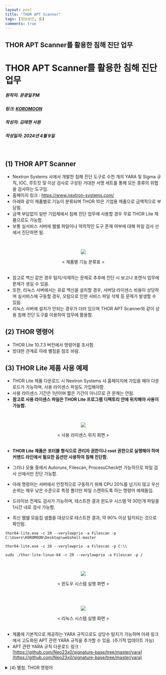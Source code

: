 ```yaml
---
layout: post
title: "THOR APT Scanner"
tags: [정보보안, 툴]
comments: true
---
```

THOR APT Scanner를 활용한 침해 진단 업무
---


# THOR APT Scanner를 활용한 침해 진단 업무
##### 원작자: 문광일 PM
##### 링크: [KOROMOON][KOROMOONlink]
[KOROMOONlink]: https://koromoon.blogspot.com/2022/09/thor-apt-scanner.html "Go KOROMOON"
##### 작성자: 김태현 사원
##### 작성일자: 2024년 4월 9일
</br>


## (1) THOR APT Scanner
- Nextron Systems 사에서 개발한 침해 진단 도구로 수천 개의 YARA 및 Sigma 규칙, IOC, 루트킷 및 이상 검사로 구성된 거대한 서명 세트를 통해 모든 종류의 위협을 검사하는 도구임.
- 홈페이지 링크 : https://www.nextron-systems.com/
- 아래와 같이 제품별로 기능이 분류되며 THOR 10은 기업용 제품으로 금액적으로 부담됨.
- 금액 부담없이 일반 기업체에서 침해 진단 업무에 사용할 경우 무료 THOR Lite 제품으로도 가능함.
- 보통 실서비스 서버에 웹쉘 파일이나 악의적인 도구 존재 여부에 대해 파일 검사 선에서 진단하면 됨.

</br><div align="center"><img src="https://blogger.googleusercontent.com/img/b/R29vZ2xl/AVvXsEheekMwbBM5SjT5kiE1M2-jmemMoeiGssaM__pZW5kgcuUCrFghQNEks1uxUx5vBFHt5Rs2pTQC2PlM-h_2xgsRN24yROMwt7v7bv3xBaFM7B2k-m7baVX8d_koPCBMWPV_mUVzOFFC4mYEOYZZG831HMfo9U3J3RI7Lqg-37YDrRLQQx6G9aqWUBaT/w640-h484/%EC%A0%9C%ED%92%88%EB%B3%84%20%EA%B8%B0%EB%8A%A5%20%EB%B6%84%EB%A5%98%ED%91%9C.png"></div>
<div align="center">&lt; 제품별 기능 분류표 &gt;</div></br>

- 참고로 백신 같은 경우 탐지/삭제하는 문제로 추후에 진단 시 보고나 포렌식 업무에 문제가 생길 수 있음.
- 또한, 리눅스 서버에서는 유료 백신을 설치할 경우, 서버당 라이센스 비용이 상당하며 실서비스에 구동할 경우, 오탐으로 인한 서비스 파일 삭제 등 문제가 발생할 수 있음.
- 리눅스 서버에 설치가 안되는 경우가 더러 있으며 THOR APT Scanner와 같이 상용 침해 진단 도구를 이용하여 업무에 활용함.

## (2) THOR 명령어
- THOR Lite 10.7.3 버전에서 명령어를 조사함.
- 방대한 관계로 아래 별첨을 참조 바람.

## (3) THOR Lite 제품 사용 예제
- THOR Lite 제품 다운로드 시 Nextron Systems 사 홈페이지에 가입을 해야 다운로드가 가능하며, 사용 라이센스 파일도 가입해야함.
- 사용 라이센스 기간은 1년이며 짧은 기간이 아니므로 큰 문제는 안됨.
- **참고로 사용 라이센스 파일은 THOR Lite 프로그램 디렉토리 안에 위치해야 사용이 가능함.**

</br><div align="center"> <img src="https://blogger.googleusercontent.com/img/b/R29vZ2xl/AVvXsEjzQWZP2aAsAHJTbH3GIfHume4jCSbE05jezOMifdLI-pNZfALITnKnafWnYEYXFbwz88h1nQQDzycYOm7WRc9DA20NSacaSAiIQLCr3St5X2-Suf_1u3C_dxrSpIYCqkMnnlGX2krQNooqQSpTqFJPsn7BdQDUnFyGenxPXZtE30hxd99E14DJD14F/w640-h338/%EC%82%AC%EC%9A%A9%20%EB%9D%BC%EC%9D%B4%EC%84%BC%EC%8A%A4%20%ED%8C%8C%EC%9D%BC%20%EC%9C%84%EC%B9%98%20%ED%99%94%EB%A9%B4_%EA%B0%80%EA%B3%B5.png"></div>

<div align="center">&lt; 사용 라이센스 위치 화면 &gt;</div></br>

- **THOR Lite 제품은 포터블 형식으로 관리자 권한이나 root 권한으로 실행해야 하며 커맨드 라인에서 필요한 옵션만 사용하여 침해 진단함.**

- 그러나 모듈 중에서 Autoruns, Filescan, ProcessCheck만 가능하므로 파일 검사 선에서만 진단 가능함.

- 아래 명령어는 서버에서 안정적으로 구동하기 위해 CPU 20%를 넘기지 않고 우선순위는 매우 낮은 수준으로 특정 폴더만 파일 스캔하도록 하는 명령어 예제들임.
- 드라이브 전체도 검사가 가능하며, 테스트한 결과 윈도우 시스템 약 30만개 파일을 1시간 내로 검사 가능함.
- 최신 웹쉘 모음집 샘플을 대상으로 테스트한 결과, 약 90% 이상 탐지되는 것으로 확인됨.

`thor64-lite.exe -c 20 --verylowprio -a Filescan -p C:\Users\KOROMOON\Desktop\webshell-master`

`thor64-lite.exe -c 20 --verylowprio -a Filescan -p C:\\`

`sudo ./thor-lite-linux-64 -c 20 --verylowprio -a Filescan -p /`

</br><div align="center"> <img src="https://blogger.googleusercontent.com/img/b/R29vZ2xl/AVvXsEgggCQA50NZLs3_X-BNJoSSGYcIJYTzCgpGzXdIUGsI-4t9E3oTgOaNkahdnhoRfmdqu6db2QZ3HJlD0U0AOBwxcob-zGPuHi0EKUTDxUKzDBGUmXLtE0nES0uZDpqB-HeI-BYCdEzEPZDTRmn9aMn05bVP2Eomsrk7khrRm0_QqkGMFGt_N6N0VHKt/w640-h274/%EC%9C%88%EB%8F%84%EC%9A%B0%20%EC%8B%9C%EC%8A%A4%ED%85%9C%20%EA%B2%80%EC%82%AC%20%ED%99%94%EB%A9%B4_%EA%B0%80%EA%B3%B5.png"></div>

<div align="center">&lt; 윈도우 시스템 실행 화면 &gt;</div></br>

</br><div align="center"><img src="https://blogger.googleusercontent.com/img/b/R29vZ2xl/AVvXsEgPapZRHYG-S8K8I-YzdfhcuD9JRT2Oi7zJ5GUo5GyAOdjvy36Pcvo6X82q3LdUZxu4yfBR4ue23KyT3X-HE_HrUOdGzjSKaYC67U5npJO6L07m_LfskkDPK48ycX8P628EKA2kW6w1tYL7XINyA7oXv1qmFu_aqG9xBIp7omDQ-AMaFP1dyvC_U148/w640-h308/%EB%A6%AC%EB%88%85%EC%8A%A4%20%EC%8B%9C%EC%8A%A4%ED%85%9C%20%EA%B2%80%EC%82%AC%20%ED%99%94%EB%A9%B4_%EA%B0%80%EA%B3%B5.png"></div>
<div align="center">&lt; 리눅스 시스템 실행 화면 &gt</div></br>

- 제품에 기본적으로 제공하는 YARA 규칙으로도 상당수 탐지가 가능하며 아래 링크에서 고도화된 APT 관련 YARA 규칙을 추가할 수 있음. (주기적 업데이트 가능)
- APT 관련 YARA 규칙 다운로드 링크 : [https://github.com/Neo23x0/signature-base/tree/master/yara](https://github.com/Neo23x0/signature-base/tree/master/yara)

<details><summary>(4) 별첨. THOR 명령어</summary>
`>> thor64-lite.exe --version

  

THOR 10.7.3 (windows, amd64)

Build 11e6727 (2022-07-27 07:33:47)

YARA 4.2.2

PE-Sieve 0.3.3

OpenSSL 1.1.1l

Signature Database 2022/09/01-120047

  

  

>> thor64-lite.exe --fullhelp

  

   ###++++++   ________ ______  ___

   ###++++++  /_  __/ // / __ \/ _ \

   ###   +++   / / / _  / /_/ / , _/

   ###   +++  /_/ /_//_/\____/_/|_|  Lite

   ######+++ 

   ######+++  APT Scanner

  

  

01. 검사 옵션

  -t, --template string              해당 YAML 파일에서 기본 검사 매개변수를 처리함.

      --generate-config              주어진 매개변수에서 YAML 구성을 인쇄하고 종료함.

  -p, --path strings                 특정 파일 경로를 검사함. 이 옵션을 여러 번 지정하여 여러 경로를 정의함.

                                     비재귀 검사의 경우 경로에 ':NOWALK' 를 추가함. (기본값 : 시스템 드라이브만, 기본값 [])

      --allhds                       모든 로컬 하드 드라이브를 검사함. (Windows 시스템만 해당, 기본값 : 시스템 드라이브만)

      --alldrives                    네트워크 드라이브 및 ROM 드라이브를 포함한 모든 로컬 드라이브를 검사함. (기본값 : 시스템 드라이브만)

      --max_file_size uint           확인할 최대 파일 크기임. (더 큰 파일은 무시됨)

                                     이 제한을 늘리면 THOR 툴의 메모리 사용량이 증가함. (기본값 30MB)

      --max_file_size_intense uint   집중 검사를 위한 최대 파일 크기 (사용되지 않음, 기본값 200MB)

      --max_log_lines int            나머지 줄을 건너뛰기 전에 로그 파일을 체크인할 최대 줄 수임. (기본값 1,000,000)

      --max_process_size uint        확인할 최대 프로세스 크기임. (더 큰 프로세스는 무시됨, 기본값 2GB)

      --max_runtime int              최대 실행 시간임.

                                     지정된 시간이 지나면 THOR 툴이 중지됨.

                                     0 은 최대 런타임이 없음을 의미함. (기본값 168 시간)

      --nodoublecheck                다른 THOR 인스턴스가 실행 중인지 확인하지 마십시오.

                                     (예를 들어 여러 탑재 이미지가 단일 시스템에서 동시에 검사되는 Lab 사용 사례, Forensic Lab 라이센스가 필요함)

  -f, --epoch strings                시작 및 종료 날짜 쌍으로 기재하여 공격자 활동이 있는 날짜 범위를 지정함.

                                     이 날짜 사이에 생성/수정된 파일은 추가 점수를 받음. (지정된 시작 날짜 포함, 지정된 종료 날짜 제외)

                                     예제 : - f 2009-10-09 -f 2009-10-10 옵션 표시은 2009-10-09 공격 날짜를 표시함.

                                     (기본값 [])

      --epochscore int               공격자 활동이 있는 날에 생성/수정된 파일이 있을 경우 추가할 점수임.

                                     (--epoch 매개변수 참조, 기본값 35)

      --insecure                     TLS 호스트 확인을 건너뜀. (불안정함)

      --ca strings                   TLS 핸드쉐이크 중 호스트 인증서 확인을 위한 루트 CA 임. (기본값 [])

      --cross-platform               경로 구분자 플랫폼이 있는 IOC 를 독립적으로 적용함.

      --require-admin                관리자 권한 없이 THOR 를 실행하면 즉시 종료됨.

      --follow-symlinks              디렉토리를 가리키는 파일 검사 중에 심볼릭 링크가 발견되면 디렉토리를 검사함.

      --max-recursion-depth uint     검사할 아카이브의 최대 깊이임. (기본값 4)

      --max-nested-objects uint      검사할 아카이브당 최대 파일 수임. (기본값 10,000)

  

  

  

02. 검사 모듈

      --quick                      일부 감지 비용으로 검사 속도를 높이려면 여러 플래그를 활성화하십시오.

                                   이것은 다음과 같음 : --noeventlog --nofirewall --noprofiles --nowebdirscan --nologscan --noevtx --nohotfixes --nomft --lookback 3 --lookback-modules filescan

      --soft                       CPU 및 RAM 집약적인 모듈을 건더뛰고 실행 파일의 압축을 풀지 않고 DoublePulsar 백도어 검사를 수행하지 않으며 최대 CPU 사용량을 70% 로 낮추고 THOR 에 대해 낮은 우선 순위를 설정함.

                                   이 모드는 CPU 코어가 1개이거나 RAM이 1024 MB 미만인 시스템에서 자동으로 활성화됨.

                                   (CPU 및 RAM 집약적인 모듈 : 뮤텍스, 방화벽, 로그온, 네트워크 세션 및 공유, LSA 세션, 열린 파일, 호스트 파일)

      --intense                    soft 모드를 비활성화하고, 덤프 파일 분석, MFT 분석 및 시그마 규칙을 활성화하고, 관련성이 낮은 레지스트리 키를 건너뛰지 않고, 크기에 관계없이 프로세스를 검사하고, 달리 지정하지 않는 한 max_file_size 를 200 MB 로 설정함.

                                   경고 : 이 검사 모드는 시스템 안정성에 영향을 미치는 작업을 수행함. 위험을 감수하지 않는 한 라이브 검사에서 이 모드를 사용하지 마십시오.

      --diff                       각 모듈의 확인 시간을 모듈이 성공적으로 실행된 마지막 시간으로 설정하고 --global-lookback 을 활성화함. (--lookback 참조)

                                   사실상 이것은 마지막 검사 이후에 변경된 요소만 검사됨을 의미함. (ThorDB 가 활성화된 경우에만 작동)

      --lookback int               분석할 지난 날 수를 지정함.

                                   이 시점 이전의 이벤트 로그 항목은 무시됨.

                                   0 은 제한이 없음을 의미함. (기본값 0)

      --global-lookback            Lookback 을 지원하는 모든 모듈에 Lookback 을 적용함. (이벤트로그 뿐만 아니라)

                                   --lookback 및 --lookback-modules 도 참조하십시오.

                                   경고 : 타임스탬프 또는 이와 유사한 안티바이러스 회피 방법으로 인해 요소가 검사되지 않을 수 있음.

      --force-aptdir-lookback      FileScan 모듈의 모든 파일에 조회 응용 프로그램을 시행함.

                                   기본적으로 특히 위험에 처한 디렉토리는 Lookback 값을 무시함.

      --lookback-modules strings   주어진 모듈에 Lookback 을 적용함.

                                   --lookback 및 --modules 도 참조하십시오.

                                   경고 : 타임스탬프 또는 이와 유사한 안티바이러스 회피 방법으로 인해 요소가 검사되지 않을 수 있음.

                                   (기본값 [이벤트로그])

      --lab                        lab 검사 모드는 파일 시스템만 검사하고, 리소스 검사 및 quick 모드를 비활성화하고, intense 모드를 활성화하고, ThorDB 를 비활성하고, IOC 플랫폼을 독립적으로 적용하고, 모든 CPU 코어를 사용함.

                                   이 옵션은 기본적으로 모든 드라이브를 검색하지만 종종 -p 옵션과 함께 사용하여 단일 경로만 검색함.

                                   Forensic Lab 라이센스가 필요함.

      --virtual-map strings        다른 접두사를 사용하도록 찾은 파일 경로를 다시 작성하십시오.

                                   이는 파일의 현재 위치가 원래 위치와 일치하지 않아 참조가 오래되었을 수 있는 마운트된 이미지에 유용할 수 있음.

                                   원래 및 현재 경로를 --virtual-map path/to/current/location:path/to/original/location 으로 지정함.

                                   Windows 시스템에서는 드라이브 이름도 지원됨.

                                   F: 드라이브가 원래 C: 로 사용된 경우 --virtual-map F:C 를 지정함.

                                   Forensic Lab 라이센스가 필요함. (기본값 [])

  

  

03. 리소스 옵션

  -c, --cpulimit float        CPU 사용량을 지정한 설정값(백분율)으로 제한함.

                              최소값은 15%임. (기본값 90)

      --nocpulimit            cpulimit 검사를 비활성화함.

      --nosoft                soft 모드의 자동 활성화를 비활성화함. (--soft 참조)

      --norescontrol          시스템에 리소스가 부족한지 확인하지 마십시오.

                              리소스 부족으로 인해 취소된 검사를 시행하려면 이 옵션을 사용하십시오.

                              (주의해서 사용하세요!)

      --minmem uint           사용 가능한 실제 메모리 양이 지정된 값 아래로 떨어지면 실행 중인 검사을 취소함.

                              (단위 MB, 기본값 50)

      --lowprio               THOR 프로세스의 우선 순위를 더 낮은 수준으로 줄임.

      --verylowprio           THOR 프로세스의 우선 순위를 매우 낮은 수준으로 줄임.

      --nolowprio             soft 모드로 인해 THOR 프로세스의 우선 순위를 더 낮은 수준으로 낮추지 마십시오.

                              (--soft 참조)

      --nolockthread          C 라이브러리에 대한 호출을 주 스레드에 잠그지 마십시오.

                              (메모리 사용량을 희생시키면서 성능을 향상시킬 수 있음)

      --yara-stack-size int   YARA 스택에 대해 이수의 슬롯을 할당함. (기본값 16384)

                              이 제한을 늘리면 더 많은 메모리 오버헤드가 있지만 더 큰 규칙을 사용할 수 있음. (기본값 16384)

      --yara-timeout int      지정된 시간보다 오래 걸리는 YARA 검사를 취소함. (단위 초, 기본값 60)

      --threads uint16        지정된 수량의 THOR 스레드를 병렬로 실행함.

                              Forensic Lab 라이센스가 필요함.

      --bulk-size uint        지정된 수량의 요소를 함께 확인하십시오.

                              예를 들어 로그 라인 또는 레지스트리 항목 (기본값 20MB)

  

  

04. 특수 검사 모드

  -m, --image_file string          주어진 단일 메모리 이미지/덤프 파일만 검사함. (디스크 이미지에는 사용하지 않고 --lab 으로 마운트된 이미지를 검사함)

                                   Forensic Lab 라이센스가 필요함.

      --image-chunk-size uint      지정된 크기의 청크(chunk)로 이미지/덤프 파일을 검사함. (기본값 11MB)

  -r, --restore_directory string   DeepDive 동안 YARA 규칙에 일치하는 PE 파일을 지정된 폴더에 복원함.

      --restore_score int          주어진 값보다 높은 총 일치 점수를 가진 청크(chunk)만 복원함. (기본값 50)

      --dropzone                   특정 디렉토리에 드롭된 모든 파일을 관찰하고 검사함. (-p 옵션과 함께 전달되어야 함)

                                   리소스 검사 및 quick 모드를 비활성화하고 intense 모드를 활성화하고 ThorDB 를 비활성화하고 IOC 플랫폼을 독립적으로 적용함.

                                   Forensic Lab 라이센스가 필요함.

      --dropdelete                 검사 후 드롭 영역에 드롭된 모든 파일을 삭제함.

  

  

05. Thor Thunderstorm 서비스

      --thunderstorm                      특정 포트로 전송된 모든 파일을 감시하고 검사함. (--server-port 참조)

                                          리소스 확인 및 quick 모드를 비활성화하고 intense 모드를 활성화하고 ThorDB 를 비활성화하고 IOC 플랫폼을 독립적으로 적용함.

      --server-upload-dir string          THOR 가 업로드된 파일을 삭제하는 디렉토리의 경로임.

                                          이 경로가 존재하지 않으면 THOR 가 생성을 시도함.

                                          (기본값 : "C:\\Users\\[사용자명]\\AppData\\Local\\Temp\\thor-uploads")

      --server-host string                THOR 서버가 바인딩해야 하는 IP 주소임. (기본값 "127.0.0.1")

      --server-port uint16                THOR 서버가 바인딩해야 하는 TCP 포트임. (기본값 8080)

      --server-cert string                THOR 서버가 사용해야 하는 TLS 인증서임. 비워두면 TLS 가 사용되지 않음.

      --server-key string                 THOR 서버가 사용해야 하는 TLS 인증서의 개인키임. --server-cert 가 지정된 경우 필수임.

      --server-store-samples string       --server-upload-dir 로 지정된 폴더에 샘플을 영구적으로 저장할 지 여부를 설정함.

                                          모든 샘플을 저정하려면 "all" 을 지정하고 경고 또는 알림을 생성한 샘플만 저장하려면 "malicious" 를 지정함. (기본값 "none")

      --server-result-cache-size uint32   비동기 요청의 결과를 임시로 저장하는 데 사용되는 캐시의 크기임.

                                          0 으로 설정하면 캐시가 비활성화되고 비동기 결과가 저장되지 않음. (기본값 250,000)

      --pure-yara                         YARA 서명을 사용하여 파일만 검사함.

                                          (모든 프로그래밍 방식 검사, STIX, Sigma, IOC 및 대부분의 기능 및 모듈 비활성화)

      --sync-only-threads uint16          동기 요청을 위해 지정된 수량의 THOR 스레드를 예약함.

      --force-max-file-size               크기에도 불구하고 일반적으로 검사되는 레지스트리 하이브 또는 로그 파일과 같은 파일에도 최대 파일 크기를 적용함.

  

  

06. 라이센스 검색

      --asgard string           라이센스를 요청해야 하는 ASGARD 서버의 호스트 이름임.

                                (예 : asgard.my-company.internal)

      --asgard-token string     해당 토큰을 사용하여 asgard 서버 라이센스 API 로 인증함.

                                토큰은 ASGARD 의 '다운로드' 똔,ㄴ '라이센스' 섹션에서 찾을 수 있음.

                                ASGARD 2.5 이상이 필요함.

  -q, --license-path string     THOR 라이센스가 포함된 경로임. (기본값은 어플리케이션 디렉토리)

      --portal-key string       해당 API 키를 사용하여 portal.nextron-systems.com 에서 이 호스트에 대한 라이센스를 얻으십시오.

                                이 기능은 호스트 기반 서버/워크스테이션 계약에서만 지원됨.

      --portal-contracts ints   라이센스 생성을 위해 해당 계약을 사용하십시오.

                                계약이 지정되지 않은 경우 포털은 자체적으로 계약을 선택함.

                                --portal-key 참조하십시오. (기본값 [])

      --portal-nonewlic         포털의 기존 라이센스만 사용하십시오.

                                존재하지 않으면 종료함.

                                --portal-key 를 참조하십시오.

  

  

07. 활성 모듈

  

사용 가능한 모듈 : Filescan, Timestomp, DeepDive, EnvCheck, Hosts, LoggedIn, UserDir, Autoruns, Dropzone, Firewall, ProcessCheck, Rootkit, ServiceCheck, Thunderstorm, Users, AtJobs, DNSCache, EtwWatcher, Eventlog, Events, HotfixCheck, LSASessions, MFT, Mutex, NetworkSessions, NetworkShares, Pipes, RegistryChecks, SHIMCache, ScheduledTasks, WMIStartup

  

  -a, --module strings      다음 모듈만 활성화하십시오. (여러 모듈을 -a Module1 -a Module2 ... -a ModuleN 으로 지정, 기본값 [])

      --noprocs             프로세스를 분석하지 마십시오.

      --nofilesystem        파일 시스템을 검사하지 마십시오.

      --noreg               레지스트리를 분석하지 마십시오.

      --nousers             사용자 계정을 분석하지 마십시오.

      --nologons            현재 로그인한 사용자를 표시하지 마십시오.

      --noautoruns          자동 실행 요소를 분석하지 마십시오.

      --noeventlog          이벤트 로그를 분석하지 마십시오.

      --norootkits          루트킷을 검사하지 마십시오.

      --noevents            악성 이벤트를 검사하지 마십시오.

      --nodnscache          로컬 DNS 캐시를 분석하지 마십시오.

      --noenv               환경 변수를 분석하지 마십시오.

      --nohosts             호스트 파일을 분석하지 마십시오.

      --nomutex             악성 뮤텍스를 검사하지 마십시오.

      --notasks             예약된 작업을 검사하지 마십시오.

      --noservices          서비스를 분석하지 마십시오.

      --noprofiles          프로필 디렉토리를 분석하지 마십시오.

      --noatjobs            'at' 도구로 예약된 작업을 분석하지 마십시오.

      --nonetworksessions   네트워크 세션을 분석하지 마십시오.

      --nonetworkshares     네트워크 공유를 분석하지 마십시오.

      --noshimcache         SHIM 캐시 항목을 분석하지 마십시오.

      --nohotfixes          핫픽스(Hotfixes)를 분석하지 마십시오.

      --nowmistartup        WMI 를 사용하여 시작 요소를 분석하지 마십시오.

      --nofirewall          로컬 방화벽을 분석하지 마십시오.

      --nowmi               WMI 기능으로 모든 검사를 비활성화함.

      --nolsasessions       lsa 세션을 분석하지 마십시오.

      --nomft               드라이브의 MFT 를 분석하지 마십시오. (intense 모드가 아닌 경우 기본값)

      --mft                 드라이브의 MFT 를 분석함.

      --nopipes             명명된 파이프를 분석하지 마십시오.

      --noetwwatcher        THOR 런타임 동안 ETW 로그를 분석하지 마십시오.

      --nointegritycheck    Linux 에서 패키지 무결성에 대해 패키지 관리자에게 검사하지 마십시오.

      --timestomp           타임스탬프 감지를 활성화함.

      --notimestomp         타임스탬프 감지를 비활성화함.

  

  

08. 모듈 추가 기능

      --process ints              검사할 프로세스 ID 임.

                                  이 옵션을 여러 번 지정하여 여러 프로세스를 정의함.

                                  (기본값 : 모든 프로세스, 모듈 : Process Check, 기본값 [])

      --dump-procs                의심스럽거나 악의적인 프로세스에 대한 프로세스 덤프를 생성함. (모듈 : ProcessCheck)

      --max-procdumps uint        지정된 최대 수량의 프로세스 덤프를 만듬. (모듈 : ProcessCheck, 기본값 10)

      --procdump-dir string       지정된 디렉토리에 의심스러운 프로세스의 프로세스 덤프를 저장함. (모듈 : ProcessCheck, 기본값 : "%ProgramData%\\thor")

  -n, --eventlog-target strings   특정 이벤트 로그를 검사함.

                                  (예 : 'Security' 또는 'Microsoft-Windows-Sysmon/Operational', 모듈 : Eventlog, 기본값 [])

      --nodoublepulsar            DoublePulsar 백도어를 검사하지 마십시오. (모듈 : Rootkit)

      --full-registry             관련성이 낮은 레지스트리 하이브 키를 건너뛰지 마십시오. (모듈 : Registry)

      --noregwalk                 레지스트리 검사 중에 전체 레지스트리를 검사하지 마십시오.

      --showdeleted               MFT 에서 발견된 삭제된 파일을 'info' 메시지로 표시함.

      --allfiles                  일반적으로 관심이 없는 파일을 포함하여 모든 파일을 검사함.

                                  달리 지정하지 않는 한 --max_file_size 를 200 MB 로 설정함.

      --ads                       모든 파일에 대해 대체 데이터 스트림을 검사함.

  

  

09. 활성 기능

      --nothordb               검사 정보를 보관하기 위해 ThorDB 데이터베이스를 사용하거나 생성하지 마십시오.

      --sigma                  Sigma 서명으로 검사함. (지원 중단됨 : 기본적으로 활성화됨)

      --nosigma                Sigma 서명 비활성화함.

      --dumpscan               메모리 덤프를 검사함.

      --nologscan              로그 파일을 검사하지 마십시오. (.log 확장자 또는 위치로 식별됨)

      --noyara                 YARA 로 검사를 비활성화함.

      --nostix                 STIX 로 검사를 비활성화함.

      --noarchive              아카이브 내용을 검사하지 마십시오.

      --noc2                   알려진 C2 도메인에 대한 검사를 비활성화함.

      --noprochandles          프로세스 핸들을 분석하지 마십시오.

      --noprocconnections      프로세스 연결을 분석하지 마십시오.

      --noamcache              Amcache 파일을분석하지 마십시오.

      --noregistryhive         레지스트리 하이브 파일을 분석하지 마십시오.

      --noexedecompress        포터블(portable) 실행 파일의 압축을 풀고 검사하지 마십시오.

      --nowebdirscan           프로세스 핸들에서 발견된 웹 디렉토리를 분석하지 마십시오.

      --novulnerabilitycheck   시스템의 취약점을 분석하지 마십시오.

      --noprefetch             프리페치(prefetch) 디렉토리를 분석하지 마십시오.

      --nogroupsxml            groups.xml 을 분석하지 마십시오.

      --nowmipersistence       WMI 지속성을 검사하지 마십시오.

      --nolnk                  LNK 파일을 분석하지 마십시오.

      --noknowledgedb          Mac OS 에서 knowledge DB 를 검사하지 마십시오.

      --nower                  .wer 파일을 분석하지 마십시오.

      --noevtx                 EVTX 파일을 분석하지 마십시오.

      --noauthorizedkeys       authorized_keys 파일을 분석하지 마십시오.

      --noimphash              의심스런 EXE 파일의 해시값을 계산하지 마십시오. (Windows 시스템만 해당)

      --c2-in-memory           프로세스 메모리에 C2 IOC 를 적용함. (브라우저 및 기타 프로세스 메모리에서 많은 가용성을 기꺼이 허용하지 않는 한 권장하지 않음)

      --custom-c2-in-memory    프로세스 메모리에 사용자 지정 C2 IOC를 적용함.

      --noeml                  이메일 파서를 비활성화함.

  

  

10. 추가 기능

      --customonly            사용자 정의 서명만 사용 (모든 내부 THOR 서명 및 탐지 비활성화)

      --full-proc-integrity   프로세스 가장(impersonation) 탐지를 위해 --processintegrity 감도를 높임.

                              오탐을 일으킬 가능성이 높지만 실제 위협을 더 잘 탐지함.

      --processintegrity      PE-Sieve 를 실행하여 프로세스 무결성을 확인함. (Windows 시스템만 해당)

  

  

11. 출력 옵션

  -l, --logfile string                                    텍스트 출력을 위한 로그 파일 (기본값 ":hostname:_thor_:time:.txt")

      --htmlfile string                                   HTML 출력을 위한 로그 파일 (기본값 ":hostname:_thor_:time:.html")

      --nolog                                             텍스트 또는 HTML 로그 파일을 생성하지 마십시오.

      --nohtml                                            HTML 보고서 파일을 만들지 마십시오.

      --appendlog                                         덮어쓰기 대신 기존 로그에 텍스트 로그를 추가함.

      --keyval                                            키 값 쌍으로 텍스트 및 HTML 로그 파일의 형식을 지정하여 SIEM 시스템에서 필드 추출을 단순화함. (key='value')

      --json                                              json 보고서 파일을 생성함. (추천하지 않음 : 대신 --jsonfile 를 사용하십시오)

      --jsonfile string[=":hostname:_thor_:time:.json"]   JSON 출력에 대한 로그 파일임.

                                                          값을 지정하지 않으면 기본값은 :hostname:_thor_:time:.json 임.

  -o, --csvfile string                                    최소 점수가 있는 모든 파일에 대해 MD5, 파일 경로, 점수 를 포함하는 CSV 를 생성함. (기본값 ":hostname:_files_md5s.csv")

      --nocsv                                             언급된 모든 파일의 CSV 를 MD5 해시로 작성하지 마십시오. (--csvfile 참조)

      --csvstats                                          (추천하지 않음 : 대신 --stats-file 를 사용하십시오)

      --stats-file string[=":hostname:_stats.csv"]        Generate a CSV file containing the scan summary in a single line. If no value is specified, defaults to :hostname:_stats.csv.

  -e, --rebase-dir string                                 모든 출력 파일이 기록될 출력 디렉토리를 지정함. (기본값 : 현재 작업 디렉토리)

      --suppresspi                                        로컬 데이터 보호 정책을 준수하기 위해 로그 출력에서 모든 개인 정보를 표시하지 않음.

      --eventlog                                          Windows 응용 프로그램(application) 이벤트 로그에 기록함.

  -x, --min int                                           이 점수 이상의 파일만 보고하십시오. (기본값 40)

      --allreasons                                        결과가 위험한 것으로 간주되는 이유를 모두 표시하십시오. (기본값 : 상위 2개 이유만 표시됨)

      --printshim                                         출력에 모든 SHIM 캐시 항목을 'info' 레벨 메시지로 포함함.

      --printamcache                                      출력에 모든 AmCache 캐시 항목을 'info' 레벨 메시지로 포함함.

  -j, --overwrite-hostname string                         로컬 호스트명 값을 정적 값으로 재정의함.

                                                          (Lab 에서 장착된 이미지를 검사할 때 유용함. Forensic Lab 라이센스가 필요함. 기본값 "호스트명")

  -i, --scanid string                                     검사 식별자를 지정함. (검사 ID 를 필터링하는 데 유용하며 고유해야 함)

      --scanid-prefix string                              --scanid 또는 --noscanid가 지정되지 않은 경우 임의의 ID와 연결된 검사 ID의 접두사를 지정하십시오. (기본값 "S-")

      --noscanid                                          지정되지 않은 경우 검사 식별자를 자동으로 생성하지 마십시오.

      --silent                                            명령줄에 아무 것도 인쇄하지 마십시오.

      --cmdjson                                           명령줄 출력 형식을 JSON 으로 지정함.

      --cmdkeyval                                         명령줄 출력에 키-값 쌍을 사용함. (--keyval 참조)

      --encrypt                                           생성된 로그 파일과 MD5 csv 파일을 암호화함.

      --pubkey string                                     지정된 RSA 공개 키를 사용하여 로그 파일 및 csvfile을 암호화함. (--encrypt 참조)

                                                          --pubkey="<key>" 및 --pubkey="<file>" 모두 지원됨.

      --nocolor                                           색상이 지정된 명령줄 출력에 ANSI 이스케이프 시퀀스를 사용하지 마십시오.

      --genid                                             각 로그 메시지에 대한 고유 ID를 인쇄하십시오. 동일한 로그 메시지는 동일한 ID를 갖음.

      --print-rescontrol                                  체크 시 THOR 의 리소스 임계값 및 사용량을 인쇄함.

      --truncate int                                      최대 THOR 값당 길이임. (0 = 잘림 없음, 기본값 2048)

      --registry_depth_print int                          이보다 높은 깊이에서 레지스트리 키를 탐색할 때 정보(info) 메시지를 인쇄하지 마십시오. (기본값 1)

      --utc                                               현지 시간대 대신 UTC 로 타임스탬프를 인쇄함.

      --rfc3339                                           RFC3339 (YYYY-MM-DD'T'HH:mm:ss'Z') 형식으로 타임스탬프를 인쇄함.

      --reduced                                           감소된 출력 모드 - 경고, 경보 및 에러만 인쇄

      --printlicenses                                     모든 라이센스를 명령줄에 인쇄함. (기본값 : 10개의 라이센스만 인쇄됨)

      --local-syslog                                      THOR 이벤트를 로컬 syslog 에 인쇄함.

      --showall                                           해당 규칙이 이미 10번 이상 일치하더라도 인쇄 규칙이 일치함.

      --ascii                                             명령줄 및 로그 파일에 ASCII 가 아닌 문자를 인쇄하지 마십시오.

      --string-context uint                               YARA 일치에서 문자열을 인쇄할 때 일치를 둘러싼 지정한 많은 바이트를 포함하십시오. (기본값 50)

      --include-info-in-html                              

  

  

12. ThorDB

      --dbfile string   thor.db 파일의 위치임. (기본값 "%ProgramData%\\thor\\thor10.db")

      --resumeonly      새 검사을 시작하지 말고 중단된 검사만 완료하십시오.

                        중단된 검사이 없으면 아무 작업도 수행되지 않음.

      --resume          중단된 검사을 나중에 재개할 수 있도록 실행하는 동안 정보를 저장합니다.

이전 검사이 중단된 경우 새 검사을 시작하는 대신 다시 시작하십시오.

  

  

13. Syslog

  -s, --syslog strings        지정된 syslog 서버에 결과물을 씀.

                              형식 : server[:port[:syslogtype[:sockettype]]]

                              지원되는 syslog 유형 : DEFAULT/CEF/JSON/SYSLOGJSON/SYSLOGKV

                              지원되는 socket 유형 : UDP/TCP/TCPTLS

                              예제 : -s syslog1.dom.net, 

                                     -s arcsight.dom.net:514:CEF:UDP, 

                                     -s syslog2:4514:DEFAULT:TCP, 

                                     -s syslog3:514:JSON:TCPTLS

                                     (기본값 [])

      --rfc3164               긴 Syslog 메시지를 1024 바이트로 자름.

      --rfc5424               긴 Syslog 메시지를 2048 바이트로 자름.

      --rfc                   RFC 3164에 따라 엄격한 syslog를 사용하십시오.

                              (단순 호스트 이름, 단축 메시지)

      --maxsysloglength int   Syslog 메시지를 주어진 길이로 자름. (0 은 잘림 없음을 의미함, 기본값 2048)

      --cef_level int         CEF syslogs에 기록할 최소 심각도 수준을 정의함. (Debug=1, Info=3, Notice=4, Error=5, Warning=8, Alarm=10) (기본값 4)

  

  

14. 보고 및 조치

      --notice int              notice 생성되는 최소 점수임. (기본값 40)

      --warning int             warning 생성되는 최소 점수임. (기본값 60)

      --alert int               alert 생성되는 최소 점수임. (기본값 90)

      --action_command string   --action_level 점수보다 높은 점수를 가진 각 파일에 대해 지정된 명령어를 실행함.

      --action_args strings     --action_command를 통해 지정된 명령어에 전달할 인수임.

                                자리 표시자 %filename%, %filepath%, %file%, %ext%, %md5%, %score% 및 %date% 는 실행 시 대체됨. (기본값 [])

      --action_level int        지정된 점수 이상의 파일에 대해서만 --action_command 옵션의 명령어을 실행하십시오. (기본값 40)

      --nofserrors              파일 시스템 오류를 조용히 무시함.

  

  

15. THOR 원격

      --remote strings           대상 호스트 (호스트 집합에 대해 여러 --remote <host> 문 사용, 기본값 [])

      --remote-user string       사용자 이름 (지정하지 않으면 Windows 통합 인증이 사용됨)

      --remote-password string   원격 호스트에 대해 인증하는 데 사용할 암호임.

      --remote-prompt            원격 호스트에 대한 암호를 묻기

      --remote-debug             THOR Remote 의 디버그 모드

      --remote-dir string        지정된 원격 디렉토리에 THOR를 업로드하십시오. (기본값 "C:\\WINDOWS\\TEMP\\thor10-remote")

      --remote-workers int       동시 검사 수 (기본값 25)

      --remote-rate int          검사 시작 사이에 대기할 시간(초)임 (기본값 30)

  

  

16. 의심스러운 파일 자동 수집 (Bifrost)

      --bifrost2Server string   Bifrost 2 검역 서비스를 실행하는 서버임.

                                THOR는 모든 의심스러운 파일을 지정된 서버에 업로드함.

                                이 플래그는 ASGARD 2 에서 THOR 를 호출할 때만 사용할 수 있음.

      --bifrost2Score int       지정된 점수 이상의 모든 파일을 Bifrost 2 검역 서비스로 보냄.

                                이 플래그는 ASGARD 2 에서 THOR 를 호출할 때만 사용할 수 있음. (기본값 60)

  

  

17. 디버깅 및 정보

      --debug              디버깅 출력 표시

      --trace              추적 출력 표시

      --printall           확인된 모든 파일 인쇄 (noisy)

      --print-signatures   THOR 서명 및 IOC 표시 및 종료

      --version            서명 및 소프트웨어 버전 표시 및 종료

  -h, --help               가장 중요한 옵션에 대한 도움말 표시 및 종료

      --fullhelp           모든 옵션에 대한 도움말 표시 및 종료

  

  

18. 사용 예제

빠른 검사을 실행하고 출력 파일을 지정한 위치에 저장함.

thor64-lite.exe --quick -e path\to\outputfiledir

  

syslog 를 통해 파일 출력 및 로그 비활성화함.

thor64-lite.exe -s 10.1.5.14 --nohtml --nolog --nocsv

  

Windows 이벤트 로그의 지난 7일만 검사함.

thor64-lite.exe -a Eventlog --lookback 7

  

네트워크 공유에 로그인함.

thor64-lite.exe --nohtml --nocsv -l \\sys\rep\%COMPUTERNAME%_thor.txt

  

탑재된 이미지를 검사함.

thor64-lite.exe --lab -p G: --virtual-map G:C`
</details>
